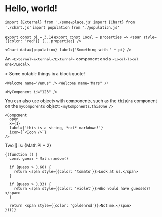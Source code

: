 # Hello, world!

`import {External} from './some/place.js'`
`import {Chart} from './chart.js'`
`import population from './population.js'`

`export const pi = 3.14`
`export const Local = properties => <span style={{color: 'red'}} {...properties} />`

`<Chart data={population} label={'Something with ' + pi} />`

An `<External>external</External>` component and a `<Local>local one</Local>`.

<div className="note">
  > Some notable things in a block quote!
</div>

`<Welcome name="Venus" />`
`<Welcome name="Mars" />`

`<MyComponent id="123" />`

You can also use objects with components, such as the `thisOne` component on
the `myComponents` object: `<myComponents.thisOne />`


```
<Component
  open
  x={1}
  label={'this is a string, *not* markdown!'}
  icon={`<Icon />`}
/>
```


Two 🍰 is: {Math.PI * 2}


```
{(function () {
  const guess = Math.random()

  if (guess > 0.66) {
    return <span style={{color: 'tomato'}}>Look at us.</span>
  }

  if (guess > 0.33) {
    return <span style={{color: 'violet'}}>Who would have guessed?!</span>
  }

  return <span style={{color: 'goldenrod'}}>Not me.</span>
})()}
```


